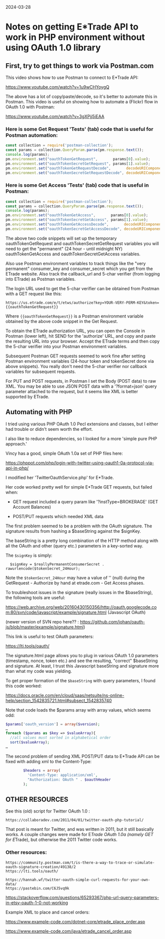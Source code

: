 2024-03-28

# Notes on getting E*Trade API to work in PHP environment without using OAuth 1.0 library

## First, try to get things to work via Postman.com

This video shows how to use Postman to connect to E*Trade API:

  https://www.youtube.com/watch?v=1u9wCHYoygQ

The above has a lot of copy/paste/decode, so it's better to automate this in Postman.  This video is useful on showing how to automate a (Flickr) flow in OAuth 1.0 with Postman:

  https://www.youtube.com/watch?v=3gXPjj5iEAA

### Here is some Get Request 'Tests' (tab) code that is useful for Postman automation:

```javascript
const collection = require('postman-collection');
const params = collection.QueryParam.parse(pm.response.text());
console.log(params);
pm.environment.set("oauthTokenGetRequest",       params[0].value);
pm.environment.set("oauthTokenSecretGetRequest", params[1].value);
pm.environment.set("oauthTokenGetRequestDecode",       decodeURIComponent(params[0].value));
pm.environment.set("oauthTokenSecretGetRequestDecode", decodeURIComponent(params[1].value));
```

### Here is some Get Access 'Tests' (tab) code that is useful in Postman:

```javascript
const collection = require('postman-collection');
const params = collection.QueryParam.parse(pm.response.text());
console.log(params);
pm.environment.set("oauthTokenGetAccess",       params[0].value);
pm.environment.set("oauthTokenSecretGetAccess", params[1].value);
pm.environment.set("oauthTokenGetAccessDecode",       decodeURIComponent(params[0].value));
pm.environment.set("oauthTokenSecretGetAccessDecode", decodeURIComponent(params[1].value));
```

The above two code snippets will set up the temporary  oauthTokenGetRequest and  oauthTokenSecretGetRequest variables you will need to get  the "permanent" (24 hour - until midnight NY)  oauthTokenGetAccess and  oauthTokenSecretGetAccess variables.

Also use Postman environment variables to track things like the "very permanent" consumer_key and consumer_secret which you get from the ETrade website.  Also track the callback_url and 5-char verifier (from logging into ETrade) as Postman variables.

The login URL used to get the 5-char verifier can be obtained from Postman with a GET request like this:

```
https://us.etrade.com/e/t/etws/authorize?key=YOUR-VERY-PERM-KEY&token={{oauthTokenGetRequest}}
```

Where  ```{{oauthTokenGetRequest}}``` is a Postman environment variable obtained by the above code snippet in the Get Request.

To obtain the ETrade authorization URL, you can open the Console in Postman (lower left), hit SEND for the 'authorize' URL, and copy and paste the resulting URL into your browser.  Accept the ETrade terms and then copy the 5-char verifier into your Postman environment variables.

Subsequent Postman GET requests seemed to work fine after setting Postman environment variables (24-hour token and tokenSecret done via above snippets). You really don't need the 5-char verifier nor callback variables for subsequent requests.

For PUT and POST requests, in Postman I set the Body (POST data) to raw XML.  You may be able to use JSON POST data with a '?format=json' query parameter attached to the request, but it seems like XML is better supported by ETrade.


## Automating with PHP

I tried using various PHP OAuth 1.0 Pecl extensions and classes, but I either had trouble or didn't seem worth the effort.

I also like to reduce dependencies, so I looked for a more 'simple pure PHP approach.'

Vincy has a good, simple OAuth 1.0a set of PHP files here:

  https://phppot.com/php/login-with-twitter-using-oauth1-0a-protocol-via-api-in-php/

I modified her 'TwitterOauthService.php' for E*Trade.

Her code worked pretty well for simple E*Trade GET requests, but failed when:

* GET request included a query param like '?instType=BROKERAGE' (GET Account Balances)

* POST/PUT requests which needed XML data

The first problem seemed to be a problem with the OAuth signature.  The signature results from hashing a $baseString against the $signKey.

The baseString is a pretty long combination of the HTTP method along with all the OAuth and other (query etc.) parameters in a key-sorted way.

The ```$signKey``` is simply:
```
  $signKey = $reallyPermanentConsumerSecret . rawurlencode($tokenSecret_24Hour);
```

Note the ```$tokenSecret_24Hour``` may have a value of '' (null) during the GetRequest - Authorize by hand at etrade.com - Get Access phases.

To troubleshoot issues in the signature (really issues in the $baseString), the following tools are useful:

https://web.archive.org/web/20160430150356/http://oauth.googlecode.com:80/svn/code/javascript/example/signature.html  (Javascript OAuth)

(newer version of SVN repo here?? : https://github.com/johan/oauth-js/blob/master/example/signature.html)

This link is useful to test OAuth parameters:

https://lti.tools/oauth/


The signature.html page allows you to plug in various OAuth 1.0 parameters (timestamp, nonce, token etc.) and see the resulting, "correct" $baseString and signature.  At least, I trust this Javascript baseString and signature more than
what my code was yielding.


To get proper formation of the ```$baseString``` with query parameters, I found this code worked:

https://docs.oracle.com/en/cloud/saas/netsuite/ns-online-help/section_1542835721.html#subsect_1542835740

Note that code loads the $params array with array values, which seems odd:

```php
$params['oauth_version'] = array($version); 
…
foreach ($params as $key => $valueArray){ 
  //all values must sorted in alphabetical order 
  sort($valueArray); 
…
```

The second problem of sending XML POST/PUT data to E*Trade API can be fixed with adding xml to the Content-Type:

```php
        $headers = array(
          'Content-Type: application/xml',
          "Authorization: OAuth " . $oauthHeader
        );
```


## OTHER RESOURCES

  See this (old) script for Twitter OAuth 1.0 :
  
    https://collaboradev.com/2011/04/01/twitter-oauth-php-tutorial/
    
  That post is meant for Twitter, and was written in 2011, but it still basically works.
  A couple changes were made for E*Trade OAuth 1.0a (namely GET for E*Trade), but 
  otherwise the 2011 Twitter code works.

  ### Other resources:
    https://community.postman.com/t/is-there-a-way-to-trace-or-simulate-oauth-signature-creation/49138/2
    https://lti.tools/oauth/
    
    https://hannah.wf/twitter-oauth-simple-curl-requests-for-your-own-data/
    https://pastebin.com/C6J5vq9k

https://stackoverflow.com/questions/65293367/php-url-query-parameters-in-etsy-oauth-1-0-not-working

Example XML to place and cancel orders:

 https://www.example-code.com/dotnet-core/etrade_place_order.asp

  https://www.example-code.com/java/etrade_cancel_order.asp








